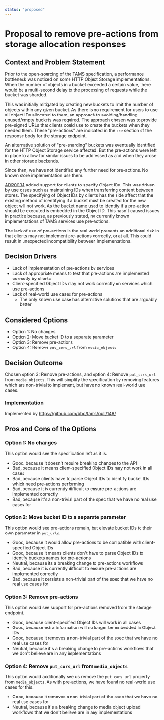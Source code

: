 ```yaml
---
status: "proposed"
---
```

# Proposal to remove pre-actions from storage allocation responses

## Context and Problem Statement

Prior to the open-sourcing of the TAMS specification, a performance bottleneck was noticed on some HTTP Object Storage implementations.
When the number of objects in a bucket exceeded a certain value, there would be a multi-second delay to the processing of requests while the bucket was sharded.

This was initially mitigated by creating new buckets to limit the number of objects within any given bucket.
As there is no requirement for users to use all object IDs allocated to them, an approach to avoiding/handling unused/empty buckets was required.
The approach chosen was to provide pre-signed URLs that clients could use to create the buckets when they needed them.
These "pre-actions" are indicated in the `pre` section of the response body for the storage endpoint.

An alternative solution of "pre-sharding" buckets was eventually identified for the HTTP Object Storage service affected.
But the pre-actions were left in place to allow for similar issues to be addressed as and when they arose in other storage backends.

Since then, we have not identified any further need for pre-actions.
No known store implementation use them.

[ADR0034](https://github.com/bbc/tams/blob/main/docs/adr/0034-storage-allow-object_ids.md) added support for clients to specify Object IDs.
This was driven by use cases such as maintaining IDs when transferring content between stores.
The specifying of Object IDs by clients has the side affect that the existing method of identifying if a bucket must be created for the new object will not work.
As the bucket name used to identify if a pre-action should be executed is embedded in the Object ID.
This hasn't caused issues in practice because, as previously stated, no currently known implementations of TAMS services use pre-actions.

The lack of use of pre-actions in the real world presents an additional risk in that clients may not implement pre-actions correctly, or at all.
This could result in unexpected incompatibility between implementations.

## Decision Drivers

* Lack of implementation of pre-actions by services
* Lack of appropriate means to test that pre-actions are implemented correctly by clients
* Client-specified Object IDs may not work correctly on services which use pre-actions
* Lack of real-world use cases for pre-actions
  * The only known use case has alternative solutions that are arguably better

## Considered Options

* Option 1: No changes
* Option 2: Move bucket ID to a separate parameter
* Option 3: Remove pre-actions
* Option 4: Remove `put_cors_url` from `media_objects`

## Decision Outcome

Chosen option 3: Remove pre-actions, and option 4: Remove `put_cors_url` from `media_objects`.
This will simplify the specification by removing features which are non-trivial to implement, but have no known real-world use cases.

### Implementation

Implemented by <https://github.com/bbc/tams/pull/148/>

## Pros and Cons of the Options

### Option 1: No changes

This option would see the specification left as it is.

* Good, because it doesn't require breaking changes to the API
* Bad, because it means client-specified Object IDs may not work in all cases
* Bad, because clients have to parse Object IDs to identify bucket IDs which need pre-actions performing
* Bad, because it is currently difficult to ensure pre-actions are implemented correctly
* Bad, because it's a non-trivial part of the spec that we have no real use cases for

### Option 2: Move bucket ID to a separate parameter

This option would see pre-actions remain, but elevate bucket IDs to their own parameter in `put_urls`.

* Good, because it would allow pre-actions to be compatible with client-specified Object IDs
* Good, because it means clients don't have to parse Object IDs to identify buckets names for pre-actions
* Neutral, because its a breaking change to pre-actions workflows
* Bad, because it is currently difficult to ensure pre-actions are implemented correctly
* Bad, because it persists a non-trivial part of the spec that we have no real use cases for

### Option 3: Remove pre-actions

This option would see support for pre-actions removed from the storage endpoint.

* Good, because client-specified Object IDs will work in all cases
* Good, because extra information will no longer be embedded in Object IDs
* Good, because it removes a non-trivial part of the spec that we have no real use cases for
* Neutral, because it's a breaking change to pre-actions workflows that we don't believe are in any implementations

### Option 4: Remove `put_cors_url` from `media_objects`

This option would additionally see us remove the `put_cors_url` property from `media_objects`.
As with pre-actions, we have found no real-world use cases for this.

* Good, because it removes a non-trivial part of the spec that we have no real use cases for
* Neutral, because it's a breaking change to media object upload workflows that we don't believe are in any implementations
